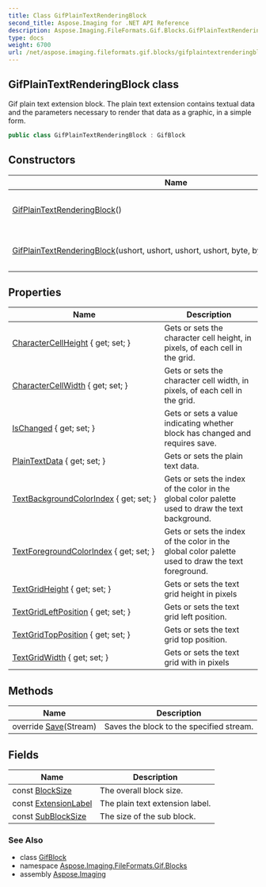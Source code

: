 ```yaml
---
title: Class GifPlainTextRenderingBlock
second_title: Aspose.Imaging for .NET API Reference
description: Aspose.Imaging.FileFormats.Gif.Blocks.GifPlainTextRenderingBlock class. Gif plain text extension block. The plain text extension contains textual data and the parameters necessary to render that data as a graphic in a simple form
type: docs
weight: 6700
url: /net/aspose.imaging.fileformats.gif.blocks/gifplaintextrenderingblock/
---
```

## GifPlainTextRenderingBlock class

Gif plain text extension block. The plain text extension contains textual data and the parameters necessary to render that data as a graphic, in a simple form.

```csharp
public class GifPlainTextRenderingBlock : GifBlock
```

## Constructors

| Name | Description |
| --- | --- |
| [GifPlainTextRenderingBlock](gifplaintextrenderingblock/#constructor)() | Initializes a new instance of the `GifPlainTextRenderingBlock` class. |
| [GifPlainTextRenderingBlock](gifplaintextrenderingblock/#constructor_1)(ushort, ushort, ushort, ushort, byte, byte, byte, byte, byte[]) | Initializes a new instance of the `GifPlainTextRenderingBlock` class. |

## Properties

| Name | Description |
| --- | --- |
| [CharacterCellHeight](../../aspose.imaging.fileformats.gif.blocks/gifplaintextrenderingblock/charactercellheight/) { get; set; } | Gets or sets the character cell height, in pixels, of each cell in the grid. |
| [CharacterCellWidth](../../aspose.imaging.fileformats.gif.blocks/gifplaintextrenderingblock/charactercellwidth/) { get; set; } | Gets or sets the character cell width, in pixels, of each cell in the grid. |
| [IsChanged](../../aspose.imaging.fileformats.gif/gifblock/ischanged/) { get; set; } | Gets or sets a value indicating whether block has changed and requires save. |
| [PlainTextData](../../aspose.imaging.fileformats.gif.blocks/gifplaintextrenderingblock/plaintextdata/) { get; set; } | Gets or sets the plain text data. |
| [TextBackgroundColorIndex](../../aspose.imaging.fileformats.gif.blocks/gifplaintextrenderingblock/textbackgroundcolorindex/) { get; set; } | Gets or sets the index of the color in the global color palette used to draw the text background. |
| [TextForegroundColorIndex](../../aspose.imaging.fileformats.gif.blocks/gifplaintextrenderingblock/textforegroundcolorindex/) { get; set; } | Gets or sets the index of the color in the global color palette used to draw the text foreground. |
| [TextGridHeight](../../aspose.imaging.fileformats.gif.blocks/gifplaintextrenderingblock/textgridheight/) { get; set; } | Gets or sets the text grid height in pixels |
| [TextGridLeftPosition](../../aspose.imaging.fileformats.gif.blocks/gifplaintextrenderingblock/textgridleftposition/) { get; set; } | Gets or sets the text grid left position. |
| [TextGridTopPosition](../../aspose.imaging.fileformats.gif.blocks/gifplaintextrenderingblock/textgridtopposition/) { get; set; } | Gets or sets the text grid top position. |
| [TextGridWidth](../../aspose.imaging.fileformats.gif.blocks/gifplaintextrenderingblock/textgridwidth/) { get; set; } | Gets or sets the text grid with in pixels |

## Methods

| Name | Description |
| --- | --- |
| override [Save](../../aspose.imaging.fileformats.gif.blocks/gifplaintextrenderingblock/save/)(Stream) | Saves the block to the specified stream. |

## Fields

| Name | Description |
| --- | --- |
| const [BlockSize](../../aspose.imaging.fileformats.gif.blocks/gifplaintextrenderingblock/blocksize/) | The overall block size. |
| const [ExtensionLabel](../../aspose.imaging.fileformats.gif.blocks/gifplaintextrenderingblock/extensionlabel/) | The plain text extension label. |
| const [SubBlockSize](../../aspose.imaging.fileformats.gif.blocks/gifplaintextrenderingblock/subblocksize/) | The size of the sub block. |

### See Also

* class [GifBlock](../../aspose.imaging.fileformats.gif/gifblock/)
* namespace [Aspose.Imaging.FileFormats.Gif.Blocks](../../aspose.imaging.fileformats.gif.blocks/)
* assembly [Aspose.Imaging](../../)


